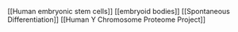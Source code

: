 [[Human embryonic stem cells]]
[[embryoid bodies]]
[[Spontaneous Differentiation]]
[[Human Y Chromosome Proteome Project]]
